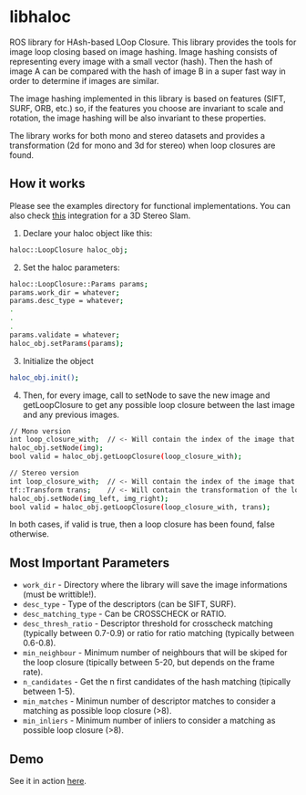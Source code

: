 libhaloc
=============

ROS library for HAsh-based LOop Closure. This library provides the tools for image loop closing based on image hashing. Image hashing consists of representing every image with a small vector (hash). Then the hash of image A can be compared with the hash of image B in a super fast way in order to determine if images are similar.

The image hashing implemented in this library is based on features (SIFT, SURF, ORB, etc.) so, if the features you choose are invariant to scale and rotation, the image hashing will be also invariant to these properties.

The library works for both mono and stereo datasets and provides a transformation (2d for mono and 3d for stereo) when loop closures are found.

How it works
-------

Please see the examples directory for functional implementations. You can also check [this][stereo_slam] integration for a 3D Stereo Slam.


1) Declare your haloc object like this:
```bash
haloc::LoopClosure haloc_obj;
```

2) Set the haloc parameters:
```bash
haloc::LoopClosure::Params params;
params.work_dir = whatever;
params.desc_type = whatever;
.
.
.
params.validate = whatever;
haloc_obj.setParams(params);
```

3) Initialize the object
```bash
haloc_obj.init();
```

4) Then, for every image, call to setNode to save the new image and getLoopClosure to get any possible loop closure between the last image and any previous images.
```bash
// Mono version
int loop_closure_with; 	// <- Will contain the index of the image that closes loop with the last inserted (-1 if none).
haloc_obj.setNode(img);
bool valid = haloc_obj.getLoopClosure(loop_closure_with);

// Stereo version
int loop_closure_with; 	// <- Will contain the index of the image that closes loop with the last inserted (-1 if none).
tf::Transform trans; 	// <- Will contain the transformation of the loop closure (if any).
haloc_obj.setNode(img_left, img_right);
bool valid = haloc_obj.getLoopClosure(loop_closure_with, trans);
```

In both cases, if valid is true, then a loop closure has been found, false otherwise.


Most Important Parameters
-------

* `work_dir` - Directory where the library will save the image informations (must be writtible!).
* `desc_type` - Type of the descriptors (can be SIFT, SURF).
* `desc_matching_type` - Can be CROSSCHECK or RATIO.
* `desc_thresh_ratio` - Descriptor threshold for crosscheck matching (typically between 0.7-0.9) or ratio for ratio matching (typically between 0.6-0.8).
* `min_neighbour` - Minimum number of neighbours that will be skiped for the loop closure (tipically between 5-20, but depends on the frame rate).
* `n_candidates` - Get the n first candidates of the hash matching (tipically between 1-5).
* `min_matches` - Minimun number of descriptor matches to consider a matching as possible loop closure (>8).
* `min_inliers` - Minimum number of inliers to consider a matching as possible loop closure (>8).

Demo
-------

See it in action [here][link_demo].


[link_demo]: http://pul.uib.es/libhaloc/
[stereo_slam]: https://github.com/srv/stereo_slam
